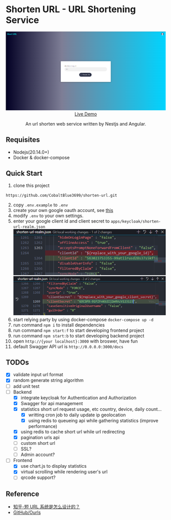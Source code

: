 # Shorten URL - URL Shortening Service

<p align="center">
  <a href="./docs/shorturl-demo.mp4" target="_blank">
    <img src="./docs/demo.png" width="700px">
    <br>
    Live Demo
  </a>
</p>

<p align="center">An url shorten web service written by Nestjs and Angular.</p>

## Requisites
- Nodejs(20.14.0+)
- Docker & docker-compose

## Quick Start
1. clone this project
```
https://github.com/CobaltBlue3699/shorten-url.git
```
2. copy `.env.example` to `.env`  
3. create your own google oauth account, see <a href="https://developers.google.com/identity/protocols/oauth2?hl=zh-tw">this</a>  
4. modify `.env` to your own settings.  
5. enter your google client id and client secret to `apps/keycloak/shorten-url-realm.json`  <img src="./docs/replaceid.png" />  <img src="./docs/replacesecret.png" />  
6. start relying party by using docker-compose `docker-compose up -d`    
7. run command `npm i` to install dependencies  
8. run command `npm start:f` to start developing frontend project  
8. run command `npm start:b` to start developing backend project  
10. open `http://{your localhost}:3000` with broswer, have fun  
11. default Swagger API url is `http://0.0.0.0:3000/docs`  

## TODOs
- [X] validate input url format
- [X] random generate string algorithm
- [ ] add unit test
- [ ] Backend
  - [X] integrate keycloak for Authentication and Authorization
  - [X] Swagger for api management  
  - [X] statistics short url request usage, etc country, device, daily count...  
    - [X] writting cron job to daily update ip geolocation  
    - [X] using redis to queueing api while gathering statistics (improve performance)  
  - [X] using redis to cache short url while url redirecting
  - [X] pagination urls api
  - [ ] custom short url  
  - [ ] SSL?  
  - [ ] Admin account?  
- [ ] Frontend  
  - [X] use chart.js to display statistics  
  - [X] virtual scrolling while rendering user's url  
  - [ ] qrcode support?  

## Reference
- [知乎-短 URL 系统是怎么设计的？](https://www.zhihu.com/question/29270034)
- [GitHub/Ourls](https://github.com/takashiki/Ourls)
